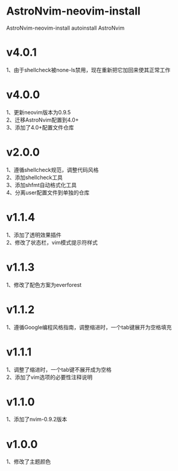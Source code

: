 # AstroNvim-neovim-install
AstroNvim-neovim-install autoinstall AstroNvim

# v4.0.1
1、由于shellcheck被none-ls禁用，现在重新把它加回来使其正常工作  

# v4.0.0

1、更新neovim版本为0.9.5  
2、迁移AstroNvim配置到4.0+  
3、添加了4.0+配置文件仓库

# v2.0.0
1、遵循shellcheck规范，调整代码风格  
2、添加shellcheck工具  
3、添加shfmt自动格式化工具  
4、分离user配置文件到单独的仓库

# v1.1.4
1、添加了透明效果插件  
2、修改了状态栏，vim模式提示符样式

# v1.1.3
1、修改了配色方案为everforest

# v1.1.2
1、遵循Google编程风格指南，调整缩进时，一个tab键展开为空格填充

# v1.1.1
1、调整了缩进时，一个tab键不展开成为空格  
2、添加了vim选项的必要性注释说明

# v1.1.0
1、添加了nvim-0.9.2版本

# v1.0.0
1、修改了主题颜色
